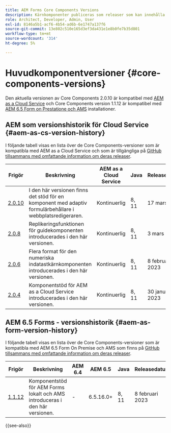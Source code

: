 ```yaml
---
title: AEM Forms Core Components Versions
description: Kärnkomponenter publiceras som releaser som kan innehålla mer än en version av samma kärnkomponenter. I det här dokumentet förklaras vad som är releaser och versioner och hur man förstår kompatibiliteten med kärnkomponenter och AEM.
role: Architect, Developer, Admin, User
exl-id: 8146a5b1-acf6-4b54-ad6b-6e1747a137f6
source-git-commit: 13e802c510e165d3ef3da431e1e8b0fe7b35d801
workflow-type: tm+mt
source-wordcount: '314'
ht-degree: 5%

---
```


# Huvudkomponentversioner {#core-components-versions}

Den aktuella versionen av Core Components 2.0.10 är kompatibel med [AEM as a Cloud Service](https://experienceleague.adobe.com/docs/experience-manager-cloud-service/landing/home.html) och Core Components version 1.1.12 är kompatibel med [AEM 6.5 Form on Prestatione och AMS](https://experienceleague.adobe.com/docs/experience-manager-65/user-guide/home.html) installationer.

## AEM som versionshistorik för Cloud Service {#aem-as-cs-version-history}

I följande tabell visas en lista över de Core Components-versioner som är kompatibla med AEM as a Cloud Service och som är tillgängliga på [GitHub tillsammans med omfattande information om deras releaser](https://github.com/adobe/aem-core-forms-components/releases).

| Frigör | Beskrivning | AEM as a Cloud Service | Java | Releasedatum |
|---|---|---|---|---|
| [2.0.10](https://github.com/adobe/aem-core-forms-components/releases/tag/core-forms-components-reactor-2.0.10) | I den här versionen finns det stöd för en komponent med adaptiv formulärbehållare i webbplatsredigeraren. | Kontinuerlig | 8, 11 | 17 mars 2023 |
| [2.0.8](https://github.com/adobe/aem-core-forms-components/releases/tag/core-forms-components-reactor-2.0.8) | Replikeringsfunktionen för guidekomponenten introducerades i den här versionen. | Kontinuerlig | 8, 11 | 3 mars 2023 |
| [2.0.6](https://github.com/adobe/aem-core-forms-components/releases/tag/core-forms-components-reactor-2.0.6) | Flera format för den numeriska indatastkärnkomponenten introducerades i den här versionen. | Kontinuerlig | 8, 11 | 8 februari 2023 |
| [2.0.4](https://github.com/adobe/aem-core-forms-components/releases/tag/core-forms-components-reactor-2.0.6) | Komponentstöd för AEM as a Cloud Service introducerades i den här versionen. | Kontinuerlig | 8, 11 | 30 januari 2023 |

## AEM 6.5 Forms - versionshistorik {#aem-as-form-version-history}

I följande tabell visas en lista över de Core Components-versioner som är kompatibla med AEM 6.5 Form On Premise och AMS som finns på [GitHub tillsammans med omfattande information om deras releaser](https://github.com/adobe/aem-core-forms-components/releases/tag/core-forms-components-reactor-1.1.12).

| Frigör | Beskrivning | AEM 6.4 | AEM 6.5 | Java | Releasedatum |
|---|---|---|---|---|---|
| [1.1.12](https://github.com/adobe/aem-core-forms-components/releases/tag/core-forms-components-reactor-1.1.12) | Komponentstöd för AEM Forms lokalt och AMS introduceras i den här versionen. | - | 6.5.16.0+ | 8, 11 | 8 februari 2023 |

{{see-also}}